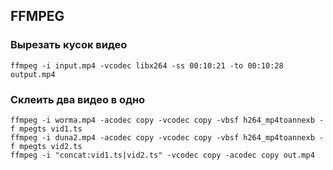 ## FFMPEG

### Вырезать кусок видео

`ffmpeg -i input.mp4 -vcodec libx264 -ss 00:10:21 -to 00:10:28 output.mp4`

### Склеить два видео в одно
```
ffmpeg -i worma.mp4 -acodec copy -vcodec copy -vbsf h264_mp4toannexb -f mpegts vid1.ts
ffmpeg -i duna2.mp4 -acodec copy -vcodec copy -vbsf h264_mp4toannexb -f mpegts vid2.ts
ffmpeg -i "concat:vid1.ts|vid2.ts" -vcodec copy -acodec copy out.mp4
```
